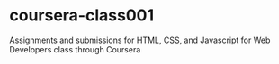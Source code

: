 # coursera-class001
Assignments and submissions for HTML, CSS, and Javascript for Web Developers class through Coursera
